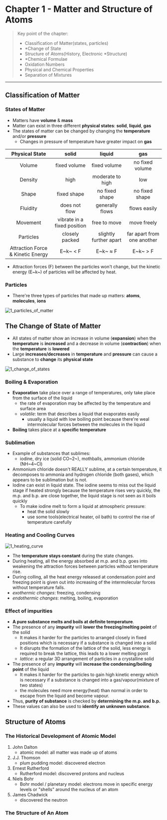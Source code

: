 # Chapter 1 - Matter and Structure of Atoms

> Key point of the chapter:
>
> - Classification of Matter(states, particles)
> - *Change of State
> - Structure of Atoms(History, Electronic *Structure)
> - *Chemical Formulae
> - Oxidation Numbers
> - Physical and Chemical Properties
> - Separation of Mixtures

---

## Classification of Matter

### States of Matter

- Matters have **volume** & **mass**
- Matter can exist in three different **physical states**: **solid**, **liquid**, **gas**
- The states of matter can be changed by changing the **temperature** and/or **pressure**
  - Changes in pressure of temperature have greater impact on **gas**

|          Physical State           |            solid            |         liquid         |            gas             |
| :-------------------------------: | :-------------------------: | :--------------------: | :------------------------: |
|              Volume               |        fixed volume         |      fixed volume      |      no fixed volume       |
|              Density              |            high             |    moderate to high    |            low             |
|               Shape               |         fixed shape         |     no fixed shape     |       no fixed shape       |
|             Fluidity              |        does not flow        |    generally flows     |        flows easily        |
|             Movement              | vibrate in a fixed position |      free to move      |        move freely         |
|             Particles             |       closely packed        | slightly further apart | far apart from one another |
| Attraction Force & Kinetic Energy |          E~k~ < F           |        E~k~ ≈ F        |          E~k~ > F          |

- Attraction forces (F) between the particles won't change, but the kinetic energy (E~k~) of particles will be affected by heat. 

### Particles

- There're three types of particles that made up matters: **atoms**, **molecules**, **ions**

![1_particles_of_matter](C:\Users\wongj\Documents\2023\Notes\Chemistry\1_particles_of_matter.png)

## The Change of State of Matter

- All states of matter show an increase in volume (**expansion**) when the **temperature** is **increased** and a decrease in volume (**contraction**) when the **temperature** is **lowered**
- Large **increases/decreases** in **temperature** and **pressure** can cause a substance to **change** its **physical state**

![1_change_of_states](C:\Users\wongj\Documents\2023\Notes\Chemistry\1_change_of_states.png)

### Boiling & Evaporation

- **Evaporation** take place over a range of temperatures, only take place from the surface of the liquid
  - the rate of evaporation may be affected by the temperature and surface area
  - *volatile*: term that describes a liquid that evaporates easily
    - usually a liquid with low boiling point because there're weal intermolecular forces between the molecules in the liquid
- **Boiling** takes place at a **specific temperature**

### Sublimation

- Example of substances that sublimes: 
  - iodine, dry ice (solid CO~2~), mothballs, ammonium chloride (NH~4~Cl)
- Ammonium chloride doesn't REALLY sublime, at a certain temperature, it decomposes to ammonia and hydrogen chloride (both gases), which appears to be sublimation but is not.
- Iodine can exist in liquid state. The iodine seems to miss out the liquid stage if heated strongly because the temperature rises very quickly, the m.p. and b.p. are close together, the liquid stage is not seen as it boils quickly
  - To make iodine melt to form a liquid at atmospheric pressure: 
    - heat the solid slowly
    - use some tools(electrical heater, oil bath) to control the rise of temperature carefully

### Heating and Cooling Curves

![1_heating_curve](C:\Users\wongj\Documents\2023\Notes\Chemistry\1_heating_curve.png)

- The **temperature stays constant** during the state changes.
- During heating, all the energy absorbed at m.p. and b.p. goes into weakening the attraction forces between particles without temperature rise.
- During colling, all the heat energy released at condensation point and freezing point is given out into increasing of the intermolecular forces without temperature falls.
- *exothermic changes*: freezing, condensing
- *endothermic changes*: melting, boiling, evaporation

### Effect of impurities

- **A pure substance melts and boils at definite temperature**.
- The presence of any **impurity** will **lower the freezing/melting point** of the solid
  - It makes it harder for the particles to arranged closely in fixed positions which is necessary if a substance is changed into a solid
  - It disrupts the formation of the lattice of the solid, less energy is required to break the lattice, this leads to a lower melting point
  - *lattice*: a regular 3D arrangement of particles in a crystalline solid
- The presence of any **impurity** will **increase the condensing/boiling point** of the liquid
  - It makes it harder for the particles to gain high kinetic energy which is necessary if a substance is changed into a gas/vapour(mixture of two states)
  - the molecules need more energy(heat) than normal in order to escape from the liquid and become vapour.
- Thus, **purity of substance** is checked by **determining the m.p. and b.p.**
- These values can also be used to **identify an unknown substance**.

## Structure of Atoms

### The Historical Development of Atomic Model

1. John Dalton
   - atomic model: all matter was made up of atoms
2. J.J. Thomson
   - plum pudding model: discovered electron
3. Ernest Rutherford
   - Rutherford model: discovered protons and nucleus
4. Niels Bohr
   - Bohr model / planetary model: electrons move in specific energy levels or "shells" around the nucleus of an atom
5. James Chadwick
   - discovered the neutron

### The Structure of An Atom



